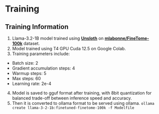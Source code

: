 # Training


## Training Information

1. Llama-3.2-1B model trained using **[Unsloth](https://github.com/unslothai/unsloth)** on **[mlabonne/FineTome-100k](https://huggingface.co/datasets/mlabonne/FineTome-100k)** dataset.
2. Model trained using T4 GPU Cuda 12.5 on Google Colab.
3. Training parameters include:
 * Batch size: 2
 * Gradient accumulation steps: 4
 * Warmup steps: 5
 * Max steps: 60
 * Learning rate: 2e-4
4. Model is saved to gguf format after training, with 8bit quantization for balanced trade-off between inference speed and accuracy.
5. Then it is converted to ollama format to be served using ollama.
```ollama create llama-3-2-1b:finetuned-finetome-100k -f Modelfile```